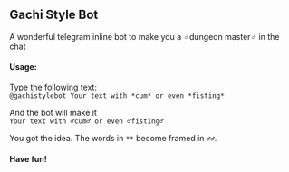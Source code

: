 ## Gachi Style Bot

A wonderful telegram inline bot to make you a ♂dungeon
master♂ in the chat

#### Usage:
Type the following text:\
`@gachistylebot Your text with *cum* or even *fisting*`

And the bot will make it\
`Your text with ♂cum♂ or even ♂fisting♂`

You got the idea. The words in `**` become framed in `♂♂`.

<h4>Have fun!</h4>

